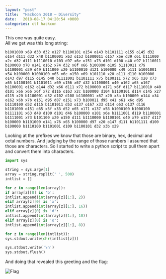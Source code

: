 ```yaml
---
layout: "post"
title:  "Hackcon 2018 – Diversity"
date:   2018-08-17 04:20:54 +0000
categories: ctf hackcon
---
```


This one was quite easy.  
All we get was this long string:  

```
b1001000 x69 d33 d32 o127 b1100101 o154 o143 b1101111 o155 o145 d32 o164 d111 d32 x48 b1100001 x63 o153 b1000011 o157 x6e d39 o61 b111000 x2c d32 d111 b1110010 d103 d97 x6e o151 x73 d101 d100 o40 d97 b1110011 b100000 x70 o141 o162 x74 d32 x6f x66 b100000 o105 b1110011 x79 b1100001 d39 d49 b111000 x20 b1100010 d121 b100000 x49 o111 b1001001 x54 b100000 b1000100 x65 x6c o150 x69 b101110 x20 o111 d110 b100000 o143 d97 d115 o145 o40 b1111001 b1101111 x75 b100111 x72 x65 x20 x73 x65 b1100101 b1101011 x69 o156 x67 d32 b1100001 o40 o162 x65 o167 b1100001 o162 o144 d32 x66 d111 x72 b100000 o171 x6f d117 b1110010 o40 d101 x66 x66 x6f x72 d116 o163 x2c b100000 d104 b1100101 d114 o145 x27 d115 x20 b1100001 d32 d102 d108 b1100001 x67 x20 x3a b100000 o144 x34 o162 x6b x7b o151 d95 d87 o151 x73 b100011 d95 x41 o61 x6c d95 b1110100 d52 d115 b1101011 d53 o137 o167 x33 d114 o63 o137 d116 b1101000 o151 o65 x5f x33 d52 o65 o171 o137 x58 b1000100 b1000100 b1111101 x63 d48 d100 d101 d46 b100000 o101 x6e b1111001 d119 b1100001 b1111001 x73 b101100 x20 o150 d111 b1110000 b1100101 o40 x79 o157 d117 b100000 b1101000 o141 x76 x65 b100000 d97 x20 o147 d111 b1101111 d100 b100000 b1110100 b1101001 d109 b1100101 d32 x3b x29
```

Looking at the prefixes we know that those are binary, hex, decimal and octal numbers.
And judging by the range of those numbers I assumed that those are characters.
So I started to write a python script to pull them apart and convert them into characters.

```python
import sys

string = sys.argv[1]
array = string.rsplit(' ', 500)
intlist = []

for z in range(len(array)):
if array[z][0] is 'b':
intlist.append(int(array[z][1:], 2))
elif array[z][0] is 'x':
intlist.append(int(array[z][1:], 16))
elif array[z][0] is 'd':
intlist.append(int(array[z][1:], 10))
elif array[z][0] is 'o':
intlist.append(int(array[z][1:], 8))

for z in range(len(intlist)):
sys.stdout.write(chr(intlist[z]))

sys.stdout.write('\n')
sys.stdout.flush()
```

And doing that revealed this greeting and the flag:  

![Flag](/{{site.baseurl}}/assets/ctf/hackcon/diversity/flag.png)
